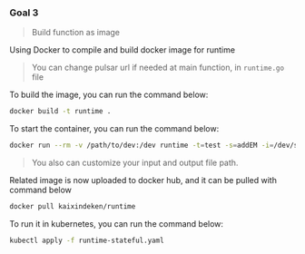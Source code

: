 ### Goal 3

> Build function as image

Using Docker to compile and build docker image for runtime

> You can change pulsar url if needed at main function, in `runtime.go` file

To build the image, you can run the command below:

```bash
docker build -t runtime .
```

To start the container, you can run the command below:

```bash
docker run --rm -v /path/to/dev:/dev runtime -t=test -s=addEM -i=/dev/stdin -o=/dev/stdout
```

> You also can customize your input and output file path.

Related image is now uploaded to docker hub, and it can be pulled with command below 
```bash
docker pull kaixindeken/runtime
```

To run it in kubernetes, you can run the command below:
```bash
kubectl apply -f runtime-stateful.yaml 
```
